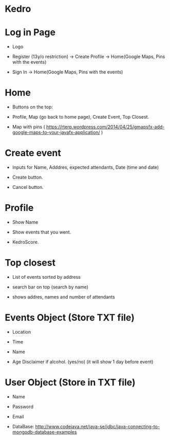 # Kedro

# Log in Page 

- Logo 

- Register (13y/o restriction) -> Create Profile -> Home(Google Maps, Pins with the events)

- Sign In -> Home(Google Maps, Pins with the events)


# Home  

- Buttons on the top: 

- Profile, Map (go back to home page), Create Event, Top Closest.

- Map with pins ( https://rterp.wordpress.com/2014/04/25/gmapsfx-add-google-maps-to-your-javafx-application/ )

# Create event

- Inputs for Name, Adddres, expected attendants, Date (time and date)

- Create button.

- Cancel button.

# Profile 

- Show Name

- Show events that you went.

- KedroScore.

# Top closest 

- List of events sorted by address

- search bar on top (search by name)

-  shows addres, names and number of attendants



# Events Object (Store TXT file)

- Location

- Time

- Name

- Age Disclaimer if alcohol. (yes/no)
(it will show 1 day before event)

# User Object (Store in TXT file)

- Name

- Password

- Email

- DataBase: http://www.codejava.net/java-se/jdbc/java-connecting-to-mongodb-database-examples
